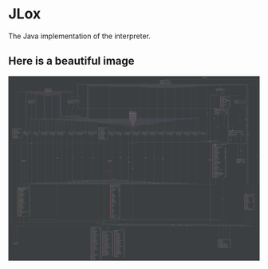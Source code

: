# JLox
The Java implementation of the interpreter.

## Here is a beautiful image
![Class diagram](class_diagram.png)
